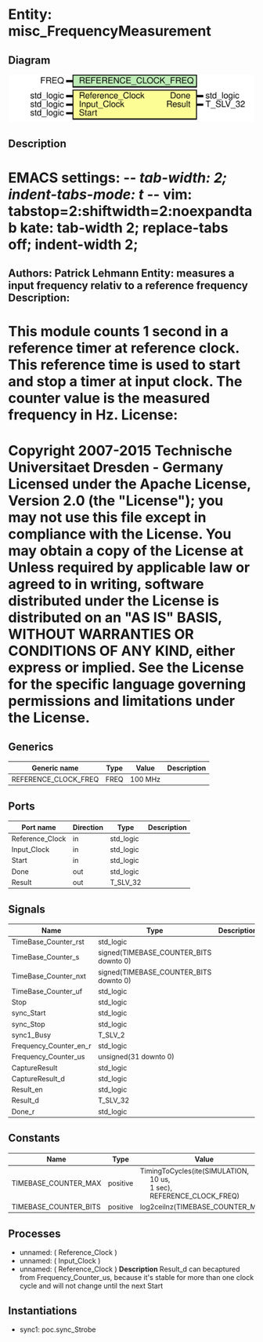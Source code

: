 # Entity: misc_FrequencyMeasurement

## Diagram

![Diagram](misc_FrequencyMeasurement.svg "Diagram")
## Description

EMACS settings: -*-  tab-width: 2; indent-tabs-mode: t -*-
vim: tabstop=2:shiftwidth=2:noexpandtab
kate: tab-width 2; replace-tabs off; indent-width 2;
=============================================================================
Authors:					Patrick Lehmann
Entity:					measures a input frequency relativ to a reference frequency
Description:
-------------------------------------
This module counts 1 second in a reference timer at reference clock. This
reference time is used to start and stop a timer at input clock. The counter
value is the measured frequency in Hz.
License:
=============================================================================
Copyright 2007-2015 Technische Universitaet Dresden - Germany
Licensed under the Apache License, Version 2.0 (the "License");
you may not use this file except in compliance with the License.
You may obtain a copy of the License at
Unless required by applicable law or agreed to in writing, software
distributed under the License is distributed on an "AS IS" BASIS,
WITHOUT WARRANTIES OR CONDITIONS OF ANY KIND, either express or implied.
See the License for the specific language governing permissions and
limitations under the License.
=============================================================================
## Generics

| Generic name         | Type | Value   | Description |
| -------------------- | ---- | ------- | ----------- |
| REFERENCE_CLOCK_FREQ | FREQ | 100 MHz |             |
## Ports

| Port name       | Direction | Type      | Description |
| --------------- | --------- | --------- | ----------- |
| Reference_Clock | in        | std_logic |             |
| Input_Clock     | in        | std_logic |             |
| Start           | in        | std_logic |             |
| Done            | out       | std_logic |             |
| Result          | out       | T_SLV_32  |             |
## Signals

| Name                   | Type                                   | Description |
| ---------------------- | -------------------------------------- | ----------- |
| TimeBase_Counter_rst   | std_logic                              |             |
| TimeBase_Counter_s     | signed(TIMEBASE_COUNTER_BITS downto 0) |             |
| TimeBase_Counter_nxt   | signed(TIMEBASE_COUNTER_BITS downto 0) |             |
| TimeBase_Counter_uf    | std_logic                              |             |
| Stop                   | std_logic                              |             |
| sync_Start             | std_logic                              |             |
| sync_Stop              | std_logic                              |             |
| sync1_Busy             | T_SLV_2                                |             |
| Frequency_Counter_en_r | std_logic                              |             |
| Frequency_Counter_us   | unsigned(31 downto 0)                  |             |
| CaptureResult          | std_logic                              |             |
| CaptureResult_d        | std_logic                              |             |
| Result_en              | std_logic                              |             |
| Result_d               | T_SLV_32                               |             |
| Done_r                 | std_logic                              |             |
## Constants

| Name                  | Type     | Value                                                                                                                                                                            | Description |
| --------------------- | -------- | -------------------------------------------------------------------------------------------------------------------------------------------------------------------------------- | ----------- |
| TIMEBASE_COUNTER_MAX  | positive |  TimingToCycles(ite(SIMULATION,<br><span style="padding-left:20px"> 10 us,<br><span style="padding-left:20px"> 1 sec),<br><span style="padding-left:20px"> REFERENCE_CLOCK_FREQ) |             |
| TIMEBASE_COUNTER_BITS | positive |  log2ceilnz(TIMEBASE_COUNTER_MAX)                                                                                                                                                |             |
## Processes
- unnamed: ( Reference_Clock )
- unnamed: ( Input_Clock )
- unnamed: ( Reference_Clock )
**Description**
Result_d can becaptured from Frequency_Counter_us, because it's stable
for more than one clock cycle and will not change until the next Start

## Instantiations

- sync1: poc.sync_Strobe

